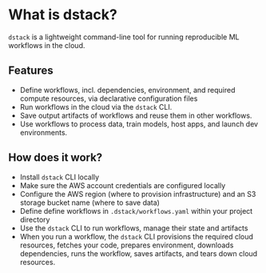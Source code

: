 # What is dstack?

`dstack` is a lightweight command-line tool for running reproducible ML workflows in the cloud.

## Features

 * Define workflows, incl. dependencies, environment, and required compute resources, via declarative configuration files
 * Run workflows in the cloud via the `dstack` CLI.
 * Save output artifacts of workflows and reuse them in other workflows.
 * Use workflows to process data, train models, host apps, and launch dev environments.

## How does it work?

 * Install `dstack` CLI locally
 * Make sure the AWS account credentials are configured locally
 * Configure the AWS region (where to provision infrastructure) and an S3 storage bucket name (where to save data)
 * Define define workflows in `.dstack/workflows.yaml` within your project directory
 * Use the `dstack` CLI to run workflows, manage their state and artifacts 
 * When you run a workflow, the `dstack` CLI  provisions the required cloud resources, 
   fetches your code, prepares environment, downloads dependencies, runs the workflow,
   saves artifacts, and tears down cloud resources.



[//]: # (## Roadmap)

[//]: # ()
[//]: # (dstack is available as a beta.)

[//]: # (If you encounter bugs, please report them directly to [GitHub issues]&#40;https://github.com/dstackai/dstack/issues&#41;.)

[//]: # (For bugs, be sure to specify the detailed steps to reproduce the issue.)

[//]: # ()
[//]: # (Below is the list of existing limitations:)

[//]: # ()
[//]: # (- **Visual dashboard:** There's no visual dashboard to manage repos, runs, tags, and secrets. )

[//]: # (  It's already in work and is going to be released shortly &#40;Q3, 2022&#41;.)

[//]: # (- **Interactive logs:** Currently, output logs of workflows are not interactive. Means, you can't )

[//]: # (  use output to display progress &#40;e.g. via `tqdm`, etc.&#41; Until it's supported, it's recommended that )

[//]: # (  you report progress via TensorBoard event files or hosted experiment trackers &#40;e.g. WanB, Comet, )

[//]: # (  Neptune, etc.&#41; )

[//]: # (- **Git hosting providers:** Currently, dstack works only with the GitHub.com repositories. If you'd like to use)

[//]: # (  dstack with other Git hosting providers &#40;or without using Git at all&#41;, add or upvote the )

[//]: # (  corresponding issue.)

[//]: # (- **Cloud providers:** dstack currently works only with AWS. If you'd like to use dstack with GCP, )

[//]: # (  Azure, or Kubernetes, add or upvote the corresponding issue.)

[//]: # (- **Providers:** Advanced providers, e.g. for distributed training and data processing, are in plan.)